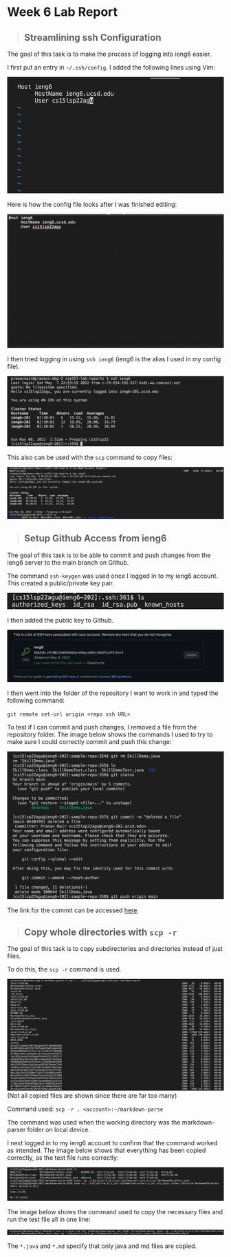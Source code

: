 # Week 6 Lab Report

> ## Streamlining ssh Configuration

The goal of this task is to make the process of logging into ieng6 easier.

I first put an entry in `~/.ssh/config`. I added the following lines using Vim:

![Image](ss15.png)

Here is how the config file looks after I was finished editing:

![Image](ss16.png)

I then tried logging in using `ssh ieng6` (ieng6 is the alias I used in my config file).

![Image](ss17.png)

This also can be used with the `scp` command to copy files:

![Image](ss18.png)

> ## Setup Github Access from ieng6

The goal of this task is to be able to commit and push changes from the ieng6 server to the main branch on Github.

The command `ssh-keygen` was used once I logged in to my ieng6 account. This created a public/private key pair.

![Image](ss20.png)

I then added the public key to Github.

![Image](ss19.png)

I then went into the folder of the repository I want to work in and typed the following command:

`git remote set-url origin <repo ssh URL>`

To test if I can commit and push changes, I removed a file from the repository folder. The image below shows the commands I used to try to make sure I could correctly commit and push this change:

![Image](ss21.png)

The link for the commit can be accessed [here](https://github.com/pnair03/sample-repo/commit/0e30749575484fe40767dcfccfc39cc49a781436).

> ## Copy whole directories with `scp -r`

The goal of this task is to copy subdirectories and directories instead of just files.

To do this, the `scp -r` command is used.

![Image](ss22.png)
(Not all copied files are shown since there are far too many)

Command used: `scp -r . <account>:~/markdown-parse`

The command was used when the working directory was the markdown-parser folder on local device.

I next logged in to my ieng6 account to confirm that the command worked as intended. The image below shows that everything has been copied correctly, as the test file runs correctly:

![Image](ss23.png)

The image below shows the command used to copy the necessary files and run the test file all in one line:

![Image](ss24.png)

The `*.java` and `*.md` specify that only java and md files are copied. 
